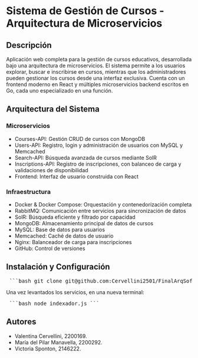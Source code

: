 # Sistema de Gestión de Cursos - Arquitectura de Microservicios

## Descripción

Aplicación web completa para la gestión de cursos educativos, desarrollada bajo una arquitectura de microservicios. El sistema permite a los usuarios explorar, buscar e inscribirse en cursos, mientras que los administradores pueden gestionar los cursos desde una interfaz exclusiva. Cuenta con un frontend moderno en React y múltiples microservicios backend escritos en Go, cada uno especializado en una función.

## Arquitectura del Sistema

### Microservicios
- Courses-API: Gestión CRUD de cursos con MongoDB
- Users-API: Registro, login y administración de usuarios con MySQL y Memcached
- Search-API: Búsqueda avanzada de cursos mediante SolR
- Inscriptions-API: Registro de inscripciones, con balanceo de carga y validaciones de disponibilidad
- Frontend: Interfaz de usuario construida con React
### Infraestructura
- Docker & Docker Compose: Orquestación y contenedorización completa
- RabbitMQ: Comunicación entre servicios para sincronización de datos
- SolR: Búsqueda eficiente y filtrado por capacidad
- MongoDB: Almacenamiento principal de datos de cursos
- MySQL: Base de datos para usuarios
- Memcached: Caché de datos de usuario
- Nginx: Balanceador de carga para inscripciones
- GitHub: Control de versiones

## Instalación y Configuración

<pre> ```bash git clone git@github.com:Cervellini2501/FinalArqSoft_II.git cd FinalArqSoft_II docker compose up --build ``` </pre>

Una vez levantados los servicios, en una nueva terminal:
<pre> ```bash node indexador.js ``` </pre>

## Autores
- Valentina Cervellini, 2200169.
- María del Pilar Manavella, 2200292.
- Victoria Sponton, 2146222.
